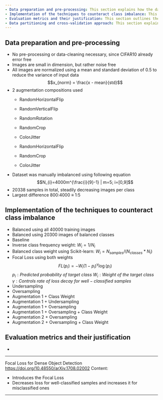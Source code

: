 ```yaml
---
- Data preparation and pre-processing: This section explains how the data is prepared and pre-processed, including any necessary data cleaning, normalization, and augmentation techniques.
- Implementation of the techniques to counteract class imbalance: This section describes the techniques used to counteract class imbalance in the CIFAR10 dataset, including over-sampling, under-sampling, and cost-sensitive learning.
- Evaluation metrics and their justification: This section outlines the evaluation metrics used to assess the performance of each technique, and explains the rationale for choosing these metrics.
- Data partitioning and cross-validation approach: This section explains how the data is split into training and testing sets, and the cross-validation approach used to ensure the robustness of the results.
---
```


## Data preparation and pre-processing
- No pre-processing or data-cleaning necessary, since CIFAR10 already error free
- Images are small in dimension, but rather noise free
- All images are normalized using a mean and standard deviation of 0.5 to reduce the variance of input data
$$x_{norm} = \frac{x - mean}{std}$$
- 2 augmentation compositions used
	- RandomHorizontalFlip
	- RandomVerticalFlip
	- RandomRotation
	- RandomCrop
	- ColorJitter

	- RandomHorizontalFlip
	- RandomCrop
	- ColorJitter
- Dataset was manually imbalanced using following equation
$$N_{i}=4000m^{\frac{i}{9}-1} | m=5; i=[0,9]$$
- 20338 samples in total, steadily decreasing images per class
- Largest difference 800:4000 $\equiv$ 1:5

## Implementation of the techniques to counteract class imbalance
- Balanced using all 40000 training images
- Balanced using 20300 images of balanced classes
- Baseline 
- Inverse class frequency weight: $W_{i}=1/N_{i}$
- Balanced class weight using Scikit-learn: $W_{i}=N_{samples}/(N_{classes}*N_{i})$
- Focal Loss using both weights
$$FL(p_i) = -W_i (1 - p_i)^\gamma \log(p_i)$$
$p_i: Predicted\ probability\ of\ target\ class$
$W_i: Weight\ of\ the\ target\ class$
$\gamma:Controls\ rate\ of\ loss\ decay\ for\ well-classified\ samples$
- Undersampling
- Oversampling
- Augmentation 1 + Class Weight
- Augmentation 1 + Undersampling
- Augmentation 1 + Oversampling
- Augmentation 1 + Oversampling + Class Weight
- Augmentation 2 + Oversampling
- Augmentation 2 + Oversampling + Class Weight

## Evaluation metrics and their justification
- 


---
Focal Loss for Dense Object Detection
https://doi.org/10.48550/arXiv.1708.02002
Content:
- Introduces the Focal Loss
- Decreases loss for well-classified samples and increases it for misclassified ones
---